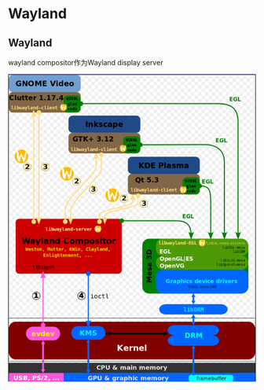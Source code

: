 # Wayland

## Wayland

wayland compositor作为Wayland display server

![2021-07-05_23-39](https://github.com/dhay3/image-repo/raw/master/20210601/2021-07-05_23-39.4xl34l0bojk0.png)

